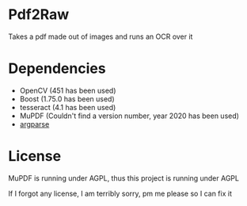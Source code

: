 # Pdf2Raw
Takes a pdf made out of images and runs an OCR over it

# Dependencies
- OpenCV (451 has been used)
- Boost (1.75.0 has been used)
- tesseract (4.1 has been used)
- MuPDF (Couldn't find a version number, year 2020 has been used)
- [argparse](https://github.com/p-ranav/argparse)

# License
MuPDF is running under AGPL, thus this project is running under AGPL

If I forgot any license, I am terribly sorry, pm me please so I can fix it
